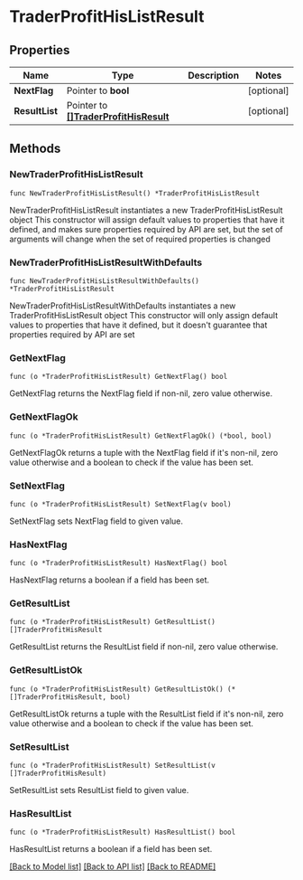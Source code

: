 # TraderProfitHisListResult

## Properties

Name | Type | Description | Notes
------------ | ------------- | ------------- | -------------
**NextFlag** | Pointer to **bool** |  | [optional] 
**ResultList** | Pointer to [**[]TraderProfitHisResult**](TraderProfitHisResult.md) |  | [optional] 

## Methods

### NewTraderProfitHisListResult

`func NewTraderProfitHisListResult() *TraderProfitHisListResult`

NewTraderProfitHisListResult instantiates a new TraderProfitHisListResult object
This constructor will assign default values to properties that have it defined,
and makes sure properties required by API are set, but the set of arguments
will change when the set of required properties is changed

### NewTraderProfitHisListResultWithDefaults

`func NewTraderProfitHisListResultWithDefaults() *TraderProfitHisListResult`

NewTraderProfitHisListResultWithDefaults instantiates a new TraderProfitHisListResult object
This constructor will only assign default values to properties that have it defined,
but it doesn't guarantee that properties required by API are set

### GetNextFlag

`func (o *TraderProfitHisListResult) GetNextFlag() bool`

GetNextFlag returns the NextFlag field if non-nil, zero value otherwise.

### GetNextFlagOk

`func (o *TraderProfitHisListResult) GetNextFlagOk() (*bool, bool)`

GetNextFlagOk returns a tuple with the NextFlag field if it's non-nil, zero value otherwise
and a boolean to check if the value has been set.

### SetNextFlag

`func (o *TraderProfitHisListResult) SetNextFlag(v bool)`

SetNextFlag sets NextFlag field to given value.

### HasNextFlag

`func (o *TraderProfitHisListResult) HasNextFlag() bool`

HasNextFlag returns a boolean if a field has been set.

### GetResultList

`func (o *TraderProfitHisListResult) GetResultList() []TraderProfitHisResult`

GetResultList returns the ResultList field if non-nil, zero value otherwise.

### GetResultListOk

`func (o *TraderProfitHisListResult) GetResultListOk() (*[]TraderProfitHisResult, bool)`

GetResultListOk returns a tuple with the ResultList field if it's non-nil, zero value otherwise
and a boolean to check if the value has been set.

### SetResultList

`func (o *TraderProfitHisListResult) SetResultList(v []TraderProfitHisResult)`

SetResultList sets ResultList field to given value.

### HasResultList

`func (o *TraderProfitHisListResult) HasResultList() bool`

HasResultList returns a boolean if a field has been set.


[[Back to Model list]](../README.md#documentation-for-models) [[Back to API list]](../README.md#documentation-for-api-endpoints) [[Back to README]](../README.md)


